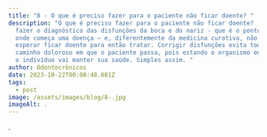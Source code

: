 ```yaml
---
title: "8 - O que é preciso fazer para o paciente não ficar doente? "
description: "O que é preciso fazer para o paciente não ficar doente?  É preciso
  fazer o diagnóstico das disfunções da boca e do nariz - que é o ponto inicial
  onde começa uma doença – e, diferentemente da medicina curativa, não vamos
  esperar ficar doente para então tratar. Corrigir disfunções evita todo esse
  caminho doloroso em que o paciente passa, pois estando o organismo equilibrado
  o indivíduo vai manter sua saúde. Simples assim. "
author: Odontocrônicos
date: 2023-10-22T00:08:48.601Z
tags:
  - post
image: /assets/images/blog/8-.jpg
imageAlt: .
---
```

.
